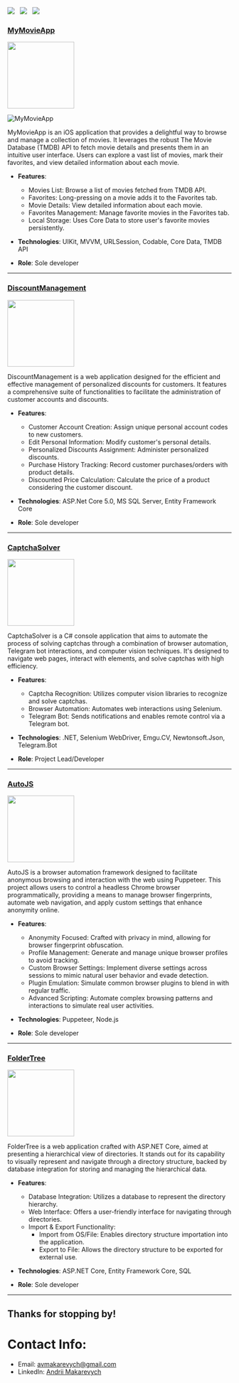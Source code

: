 <a href="https://drive.google.com/file/d/1cWPAueRs6A6b-v-gVkw-w7mtXu_2Ze7g/view" download><img src="https://img.shields.io/badge/Resume-ff69b4.svg?style=for-the-badge&logo=codeigniter&logoColor=white"></a>&nbsp;&nbsp;&nbsp;<a href="mailto:avmakarevych@gmail.com"><img src="https://img.shields.io/badge/Email-Andrii-8056d5.svg?style=for-the-badge&logo=minutemailer&logoColor=white"></a>&nbsp;&nbsp;&nbsp;<a href="https://www.linkedin.com/in/avmakarevych/" target="_blank"><img src="https://img.shields.io/badge/LinkedIn-Andrii%20Makarevych-brightgreen?style=for-the-badge&logo=linkedin&logoColor=white" ></a>

### [MyMovieApp](https://github.com/avmakarevych/MyMovieApp) 
<p align="left"> <a href="https://github.com/avmakarevych/MyMovieApp"> <img src="https://user-images.githubusercontent.com/33416429/92813512-27f0bb80-f376-11ea-8562-ee2b3e416aec.png" width="150" ></a>
</p>

![MyMovieApp](https://github.com/avmakarevych/avmakarevych/assets/117035165/d37b3c1f-6d8b-4b01-bedb-7c03cc3c019e)


MyMovieApp is an iOS application that provides a delightful way to browse and manage a collection of movies. It leverages the robust The Movie Database (TMDB) API to fetch movie details and presents them in an intuitive user interface. Users can explore a vast list of movies, mark their favorites, and view detailed information about each movie.

- **Features**:
  - Movies List: Browse a list of movies fetched from TMDB API.
  - Favorites: Long-pressing on a movie adds it to the Favorites tab.
  - Movie Details: View detailed information about each movie.
  - Favorites Management: Manage favorite movies in the Favorites tab.
  - Local Storage: Uses Core Data to store user's favorite movies persistently.

- **Technologies**: UIKit, MVVM, URLSession, Codable, Core Data, TMDB API
- **Role**: Sole developer

---
### [DiscountManagement](https://github.com/avmakarevych/DiscountManagement)
<p align="left"> <a href="https://github.com/avmakarevych/DiscountManagement"> <img src="https://user-images.githubusercontent.com/33416429/92813512-27f0bb80-f376-11ea-8562-ee2b3e416aec.png" width="150" ></a>
</p>

DiscountManagement is a web application designed for the efficient and effective management of personalized discounts for customers. It features a comprehensive suite of functionalities to facilitate the administration of customer accounts and discounts.

- **Features**:
  - Customer Account Creation: Assign unique personal account codes to new customers.
  - Edit Personal Information: Modify customer's personal details.
  - Personalized Discounts Assignment: Administer personalized discounts.
  - Purchase History Tracking: Record customer purchases/orders with product details.
  - Discounted Price Calculation: Calculate the price of a product considering the customer discount.

- **Technologies**: ASP.Net Core 5.0, MS SQL Server, Entity Framework Core
- **Role**: Sole developer

---
### [CaptchaSolver](https://github.com/avmakarevych/CaptchaSolver)
<p align="left"> <a href="https://github.com/avmakarevych/CaptchaSolver"> <img src="https://user-images.githubusercontent.com/33416429/92813512-27f0bb80-f376-11ea-8562-ee2b3e416aec.png" width="150" ></a>
</p>
CaptchaSolver is a C# console application that aims to automate the process of solving captchas through a combination of browser automation, Telegram bot interactions, and computer vision techniques. It's designed to navigate web pages, interact with elements, and solve captchas with high efficiency.

- **Features**:
  - Captcha Recognition: Utilizes computer vision libraries to recognize and solve captchas.
  - Browser Automation: Automates web interactions using Selenium.
  - Telegram Bot: Sends notifications and enables remote control via a Telegram bot.

- **Technologies**: .NET, Selenium WebDriver, Emgu.CV, Newtonsoft.Json, Telegram.Bot
- **Role**: Project Lead/Developer

---

### [AutoJS](https://github.com/avmakarevych/AutoJS)
<p align="left"> <a href="https://github.com/avmakarevych/AutoJS"> <img src="https://user-images.githubusercontent.com/33416429/92813512-27f0bb80-f376-11ea-8562-ee2b3e416aec.png" width="150" ></a>
</p>
AutoJS is a browser automation framework designed to facilitate anonymous browsing and interaction with the web using Puppeteer. This project allows users to control a headless Chrome browser programmatically, providing a means to manage browser fingerprints, automate web navigation, and apply custom settings that enhance anonymity online.

- **Features**:
  - Anonymity Focused: Crafted with privacy in mind, allowing for browser fingerprint obfuscation.
  - Profile Management: Generate and manage unique browser profiles to avoid tracking.
  - Custom Browser Settings: Implement diverse settings across sessions to mimic natural user behavior and evade detection.
  - Plugin Emulation: Simulate common browser plugins to blend in with regular traffic.
  - Advanced Scripting: Automate complex browsing patterns and interactions to simulate real user activities.

- **Technologies**: Puppeteer, Node.js
- **Role**: Sole developer

---

### [FolderTree](https://github.com/avmakarevych/FolderTree)
<p align="left"> <a href="https://github.com/avmakarevych/FolderTree"> <img src="https://user-images.githubusercontent.com/33416429/92813512-27f0bb80-f376-11ea-8562-ee2b3e416aec.png" width="150" ></a>
</p>
FolderTree is a web application crafted with ASP.NET Core, aimed at presenting a hierarchical view of directories. It stands out for its capability to visually represent and navigate through a directory structure, backed by database integration for storing and managing the hierarchical data.

- **Features**:
  - Database Integration: Utilizes a database to represent the directory hierarchy.
  - Web Interface: Offers a user-friendly interface for navigating through directories.
  - Import & Export Functionality:
    - Import from OS/File: Enables directory structure importation into the application.
    - Export to File: Allows the directory structure to be exported for external use.

- **Technologies**: ASP.NET Core, Entity Framework Core, SQL
- **Role**: Sole developer

---



## Thanks for stopping by!

# Contact Info:

- Email: avmakarevych@gmail.com
- LinkedIn: [Andrii Makarevych](https://www.linkedin.com/in/avmakarevych/)
